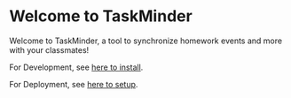 # Welcome to TaskMinder

Welcome to TaskMinder, a tool to synchronize homework events and more with your classmates!

For Development, see [here to install](./development.md).

For Deployment, see [here to setup](./deploy.md).

